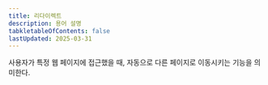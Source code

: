 ```yaml
---
title: 리다이렉트
description: 용어 설명
tabkletableOfContents: false
lastUpdated: 2025-03-31
---
```


사용자가 특정 웹 페이지에 접근했을 때, 자동으로 다른 페이지로 이동시키는 기능을 의미한다.